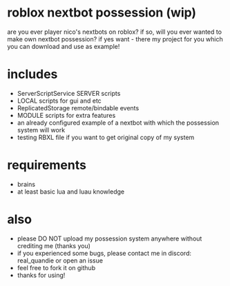 # roblox nextbot possession (wip)
are you ever player nico's nextbots on roblox?
if so, will you ever wanted to make own nextbot possession?
if yes want - there my project for you which you can download and use as example!

# includes
- ServerScriptService SERVER scripts
- LOCAL scripts for gui and etc
- ReplicatedStorage remote/bindable events
- MODULE scripts for extra features
- an already configured example of a nextbot with which the possession system will work
- testing RBXL file if you want to get original copy of my system

# requirements
- brains
- at least basic lua and luau knowledge

# also
- please DO NOT upload my possession system anywhere without crediting me (thanks you)
- if you experienced some bugs, please contact me in discord: real_quandie or open an issue
- feel free to fork it on github
- thanks for using!
